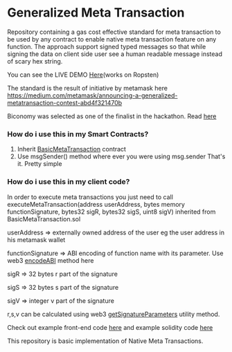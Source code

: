 # Generalized Meta Transaction

Repository containing a gas cost effective standard for meta transaction to be used by any contract to enable native meta transaction feature on any function. 
The approach support signed typed messages so that while signing the data on client side user see a human readable message instead of scary hex string.

You can see the LIVE DEMO <a href="https://metatx.biconomy.io" target="_blank" >Here</a>(works on Ropsten)

The standard is the result of initiative by metamask here https://medium.com/metamask/announcing-a-generalized-metatransaction-contest-abd4f321470b

Biconomy was selected as one of the finalist in the hackathon. Read <a href="https://medium.com/metamask/our-metatransaction-hackathon-winner-a620551ccb9b" target="_blank">here</a>

<h3>How do i use this in my Smart Contracts?</h3>

1. Inherit <a href="https://github.com/bcnmy/metatx-standard/blob/master/src/contracts/BasicMetaTransaction.sol" target="_blank" >BasicMetaTransaction</a> contract 
2. Use msgSender() method where ever you were using msg.sender
That's it. Pretty simple

<h3>How do i use this in my client code?</h3>
In order to execute meta transactions you just need to call 
executeMetaTransaction(address userAddress, bytes memory functionSignature, bytes32 sigR, bytes32 sigS, uint8 sigV)
inherited from BasicMetaTransaction.sol
<br/>

userAddress       => externally owned address of the user eg the user address in his metamask wallet<br/>

functionSignature => ABI encoding of function name with its parameter. Use web3 <a href="https://web3js.readthedocs.io/en/v1.2.4/web3-eth-contract.html#methods-mymethod-encodeabi" target="_blank" >encodeABI</a> method here

sigR              => 32 bytes r part of the signature

sigS              => 32 bytes s part of the signature

sigV              => integer v part of the signature


r,s,v can be calculated using web3 <a href="https://web3js.readthedocs.io/en/v2.0.0-alpha/web3-utils.html#getsignatureparameters" target="_blank" >getSignatureParameters</a> utility method.

Check out example front-end code <a href="https://github.com/bcnmy/metatx-standard/blob/basic-signature-metatx/example/react-ui/src/App.js" target="_blank" >here</a> and example solidity code <a href="https://github.com/bcnmy/metatx-standard/blob/basic-signature-metatx/src/contracts/TestContract.sol" target="_blank" >here</a>

This repository is basic implementation of Native Meta Transactions.
